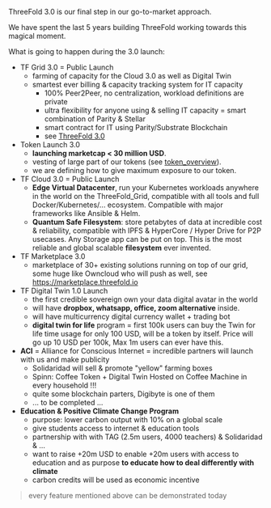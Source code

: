 

ThreeFold 3.0 is our final step in our go-to-market approach. 

We have spent the last 5 years building ThreeFold working towards this magical moment.

What is going to happen during the 3.0 launch:

- TF Grid 3.0 = Public Launch
	- farming of capacity for the Cloud 3.0 as well as Digital Twin 
	- smartest ever billing & capacity tracking system for IT capacity
		- 100% Peer2Peer, no centralization, workload definitions are private
		- ultra flexibility for anyone using & selling IT capacity = smart combination of Parity & Stellar
		- smart contract for IT using Parity/Substrate Blockchain
		- see [ThreeFold 3.0](internet4)
- Token Launch 3.0
	- **launching marketcap < 30 million USD**.
  	- vesting of large part of our tokens (see [token_overview](token_overview)).
  	- we are defining how to give maximum exposure to our token.
- TF Cloud 3.0 = Public Launch
	- **Edge Virtual Datacenter**, run your Kubernetes workloads anywhere in the world on the ThreeFold_Grid, compatible with all tools and full Docker/Kubernetes/... ecosystem. Compatible with major frameworks like Ansible & Helm.
	- **Quantum Safe Filesystem**: store petabytes of data at incredible cost & reliability, compatible with IPFS & HyperCore / Hyper Drive for P2P usecases. Any Storage app can be put on top. This is the most reliable and global scalable **filesystem** ever invented.
- TF Marketplace 3.0
	- marketplace of 30+ existing solutions running on top of our grid, some huge like Owncloud who will push as well, see https://marketplace.threefold.io
- TF Digital Twin 1.0 Launch
	- the first credible sovereign own your data digital avatar in the world
	- will have **dropbox, whatsapp, office, zoom alternative** inside.
	- will have multicurrency digital currency wallet + trading bot
	- **digital twin for life** program = first 100k users can buy the Twin for life time usage for only 100 USD, will be a token by itself. Price will go up 10 USD per 100k, Max 1m users can ever have this.
- **ACI** = Alliance for Conscious Internet = incredible partners will launch with us and make publicity
	- Solidaridad will sell & promote "yellow" farming boxes
	- Spinn: Coffee Token + Digital Twin Hosted on Coffee Machine in every household !!!
	- quite some blockchain parters, Digibyte is one of them
	- ... to be completed ... 
- **Education & Positive Climate Change Program**
	- purpose: lower carbon output with 10% on a global scale
	- give students access to internet & education tools
	- partnership with with TAG (2.5m users, 4000 teachers) & Solidaridad & ...
	- want to raise +20m USD to enable +20m users with access to education and as purpose **to educate how to deal differently with climate**
	- carbon credits will be used as economic incentive

> every feature mentioned above can be demonstrated today 
